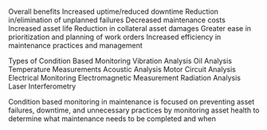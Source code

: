 Overall benefits
    Increased uptime/reduced downtime
    Reduction in/elimination of unplanned failures
    Decreased maintenance costs
    Increased asset life
    Reduction in collateral asset damages
    Greater ease in prioritization and planning of work orders
    Increased efficiency in maintenance practices and management


Types of Condition Based Monitoring
    Vibration Analysis
    Oil Analysis
    Temperature Measurements
    Acoustic Analysis
    Motor Circuit Analysis
    Electrical Monitoring
    Electromagnetic Measurement
    Radiation Analysis
    Laser Interferometry

Condition based monitoring in maintenance is focused on preventing asset failures, downtime, and unnecessary practices by monitoring asset health to determine what maintenance needs to be completed and when
